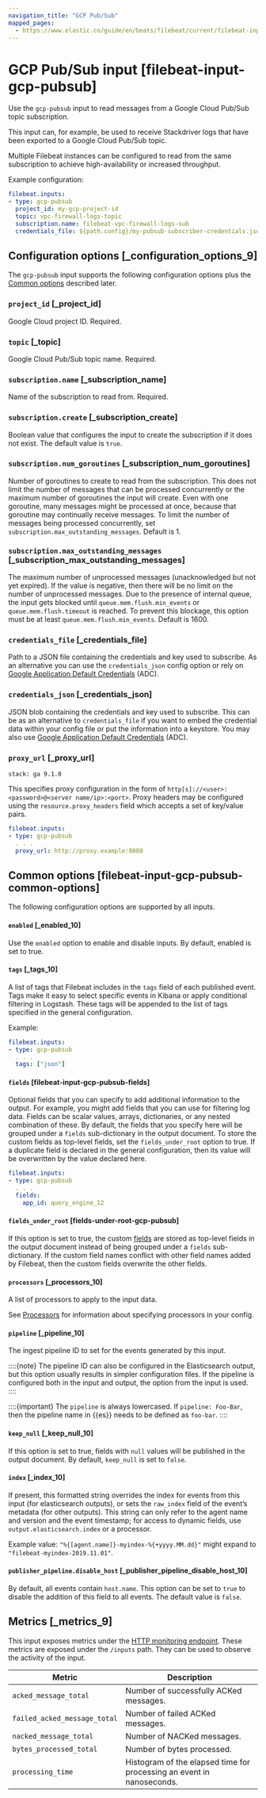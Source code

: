 ```yaml
---
navigation_title: "GCP Pub/Sub"
mapped_pages:
  - https://www.elastic.co/guide/en/beats/filebeat/current/filebeat-input-gcp-pubsub.html
---
```


# GCP Pub/Sub input [filebeat-input-gcp-pubsub]


Use the `gcp-pubsub` input to read messages from a Google Cloud Pub/Sub topic subscription.

This input can, for example, be used to receive Stackdriver logs that have been exported to a Google Cloud Pub/Sub topic.

Multiple Filebeat instances can be configured to read from the same subscription to achieve high-availability or increased throughput.

Example configuration:

```yaml
filebeat.inputs:
- type: gcp-pubsub
  project_id: my-gcp-project-id
  topic: vpc-firewall-logs-topic
  subscription.name: filebeat-vpc-firewall-logs-sub
  credentials_file: ${path.config}/my-pubsub-subscriber-credentials.json
```

## Configuration options [_configuration_options_9]

The `gcp-pubsub` input supports the following configuration options plus the [Common options](#filebeat-input-gcp-pubsub-common-options) described later.


### `project_id` [_project_id]

Google Cloud project ID. Required.


### `topic` [_topic]

Google Cloud Pub/Sub topic name. Required.


### `subscription.name` [_subscription_name]

Name of the subscription to read from. Required.


### `subscription.create` [_subscription_create]

Boolean value that configures the input to create the subscription if it does not exist. The default value is `true`.


### `subscription.num_goroutines` [_subscription_num_goroutines]

Number of goroutines to create to read from the subscription. This does not limit the number of messages that can be processed concurrently or the maximum number of goroutines the input will create. Even with one goroutine, many messages might be processed at once, because that goroutine may continually receive messages. To limit the number of messages being processed concurrently, set `subscription.max_outstanding_messages`. Default is 1.


### `subscription.max_outstanding_messages` [_subscription_max_outstanding_messages]

The maximum number of unprocessed messages (unacknowledged but not yet expired). If the value is negative, then there will be no limit on the number of unprocessed messages. Due to the presence of internal queue, the input gets blocked until `queue.mem.flush.min_events` or `queue.mem.flush.timeout` is reached. To prevent this blockage, this option must be at least `queue.mem.flush.min_events`. Default is 1600.


### `credentials_file` [_credentials_file]

Path to a JSON file containing the credentials and key used to subscribe. As an alternative you can use the `credentials_json` config option or rely on [Google Application Default Credentials](https://cloud.google.com/docs/authentication/production) (ADC).


### `credentials_json` [_credentials_json]

JSON blob containing the credentials and key used to subscribe. This can be as an alternative to `credentials_file` if you want to embed the credential data within your config file or put the information into a keystore. You may also use [Google Application Default Credentials](https://cloud.google.com/docs/authentication/production) (ADC).


### `proxy_url` [_proxy_url]

```{applies_to}
stack: ga 9.1.0
```

This specifies proxy configuration in the form of `http[s]://<user>:<password>@<server name/ip>:<port>`. Proxy headers may be configured using the `resource.proxy_headers` field which accepts a set of key/value pairs.

```yaml
filebeat.inputs:
- type: gcp-pubsub
  . . .
  proxy_url: http://proxy.example:8080
```


## Common options [filebeat-input-gcp-pubsub-common-options]

The following configuration options are supported by all inputs.


#### `enabled` [_enabled_10]

Use the `enabled` option to enable and disable inputs. By default, enabled is set to true.


#### `tags` [_tags_10]

A list of tags that Filebeat includes in the `tags` field of each published event. Tags make it easy to select specific events in Kibana or apply conditional filtering in Logstash. These tags will be appended to the list of tags specified in the general configuration.

Example:

```yaml
filebeat.inputs:
- type: gcp-pubsub
  . . .
  tags: ["json"]
```


#### `fields` [filebeat-input-gcp-pubsub-fields]

Optional fields that you can specify to add additional information to the output. For example, you might add fields that you can use for filtering log data. Fields can be scalar values, arrays, dictionaries, or any nested combination of these. By default, the fields that you specify here will be grouped under a `fields` sub-dictionary in the output document. To store the custom fields as top-level fields, set the `fields_under_root` option to true. If a duplicate field is declared in the general configuration, then its value will be overwritten by the value declared here.

```yaml
filebeat.inputs:
- type: gcp-pubsub
  . . .
  fields:
    app_id: query_engine_12
```


#### `fields_under_root` [fields-under-root-gcp-pubsub]

If this option is set to true, the custom [fields](#filebeat-input-gcp-pubsub-fields) are stored as top-level fields in the output document instead of being grouped under a `fields` sub-dictionary. If the custom field names conflict with other field names added by Filebeat, then the custom fields overwrite the other fields.


#### `processors` [_processors_10]

A list of processors to apply to the input data.

See [Processors](/reference/filebeat/filtering-enhancing-data.md) for information about specifying processors in your config.


#### `pipeline` [_pipeline_10]

The ingest pipeline ID to set for the events generated by this input.

::::{note}
The pipeline ID can also be configured in the Elasticsearch output, but this option usually results in simpler configuration files. If the pipeline is configured both in the input and output, the option from the input is used.
::::


::::{important}
The `pipeline` is always lowercased. If `pipeline: Foo-Bar`, then the pipeline name in {{es}} needs to be defined as `foo-bar`.
::::



#### `keep_null` [_keep_null_10]

If this option is set to true, fields with `null` values will be published in the output document. By default, `keep_null` is set to `false`.


#### `index` [_index_10]

If present, this formatted string overrides the index for events from this input (for elasticsearch outputs), or sets the `raw_index` field of the event’s metadata (for other outputs). This string can only refer to the agent name and version and the event timestamp; for access to dynamic fields, use `output.elasticsearch.index` or a processor.

Example value: `"%{[agent.name]}-myindex-%{+yyyy.MM.dd}"` might expand to `"filebeat-myindex-2019.11.01"`.


#### `publisher_pipeline.disable_host` [_publisher_pipeline_disable_host_10]

By default, all events contain `host.name`. This option can be set to `true` to disable the addition of this field to all events. The default value is `false`.


## Metrics [_metrics_9]

This input exposes metrics under the [HTTP monitoring endpoint](/reference/filebeat/http-endpoint.md). These metrics are exposed under the `/inputs` path. They can be used to observe the activity of the input.

| Metric | Description |
| --- | --- |
| `acked_message_total` | Number of successfully ACKed messages. |
| `failed_acked_message_total` | Number of failed ACKed messages. |
| `nacked_message_total` | Number of NACKed messages. |
| `bytes_processed_total` | Number of bytes processed. |
| `processing_time` | Histogram of the elapsed time for processing an event in nanoseconds. |


